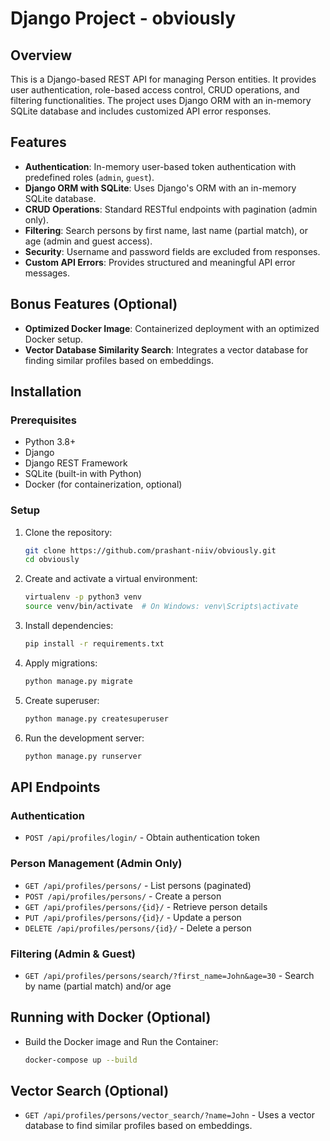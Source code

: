 # Django Project - obviously

## Overview
This is a Django-based REST API for managing Person entities. It provides user authentication, role-based access control, CRUD operations, and filtering functionalities. The project uses Django ORM with an in-memory SQLite database and includes customized API error responses.

## Features
- **Authentication**: In-memory user-based token authentication with predefined roles (`admin`, `guest`).
- **Django ORM with SQLite**: Uses Django's ORM with an in-memory SQLite database.
- **CRUD Operations**: Standard RESTful endpoints with pagination (admin only).
- **Filtering**: Search persons by first name, last name (partial match), or age (admin and guest access).
- **Security**: Username and password fields are excluded from responses.
- **Custom API Errors**: Provides structured and meaningful API error messages.

## Bonus Features (Optional)
- **Optimized Docker Image**: Containerized deployment with an optimized Docker setup.
- **Vector Database Similarity Search**: Integrates a vector database for finding similar profiles based on embeddings.

## Installation
### Prerequisites
- Python 3.8+
- Django
- Django REST Framework
- SQLite (built-in with Python)
- Docker (for containerization, optional)

### Setup
1. Clone the repository:
   ```sh
   git clone https://github.com/prashant-niiv/obviously.git
   cd obviously
   ```
2. Create and activate a virtual environment:
   ```sh
   virtualenv -p python3 venv
   source venv/bin/activate  # On Windows: venv\Scripts\activate
   ```
3. Install dependencies:
   ```sh
   pip install -r requirements.txt
   ```
4. Apply migrations:
   ```sh
   python manage.py migrate
   ```
5. Create superuser:
   ```sh
   python manage.py createsuperuser
   ```
6. Run the development server:
   ```sh
   python manage.py runserver
   ```

## API Endpoints
### Authentication
- `POST /api/profiles/login/` - Obtain authentication token

### Person Management (Admin Only)
- `GET /api/profiles/persons/` - List persons (paginated)
- `POST /api/profiles/persons/` - Create a person
- `GET /api/profiles/persons/{id}/` - Retrieve person details
- `PUT /api/profiles/persons/{id}/` - Update a person
- `DELETE /api/profiles/persons/{id}/` - Delete a person

### Filtering (Admin & Guest)
- `GET /api/profiles/persons/search/?first_name=John&age=30` - Search by name (partial match) and/or age

## Running with Docker (Optional)
- Build the Docker image and Run the Container:
   ```sh
   docker-compose up --build
   ```

## Vector Search (Optional)
- `GET /api/profiles/persons/vector_search/?name=John` - Uses a vector database to find similar profiles based on embeddings.
